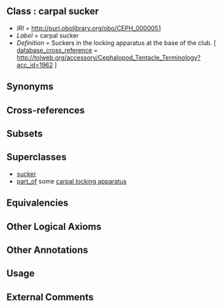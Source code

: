 
## Class : carpal sucker

 * *IRI* = http://purl.obolibrary.org/obo/CEPH_0000051
 * *Label* = carpal sucker
 * *Definition* = Suckers in the locking apparatus at the base of the club. [ [database_cross_reference](../../ef/oboInOwl#hasDbXref.md) = http://tolweb.org/accessory/Cephalopod_Tentacle_Terminology?acc_id=1962 ]

## Synonyms


## Cross-references


## Subsets


## Superclasses

 * [sucker](../../CEPH/48/CEPH_0000248.md)
 * [part_of](../../BFO/50/BFO_0000050.md) some [carpal locking apparatus](../../CEPH/54/CEPH_0000054.md)

## Equivalencies


## Other Logical Axioms


## Other Annotations


## Usage


## External Comments

